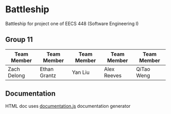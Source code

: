 # Battleship
Battleship for project one of EECS 448 (Software Engineering I)
## Group 11
| Team Member 	| Team Member  	| Team Member 	| Team Member 	| Team Member 	|
|-------------	|--------------	|-------------	|-------------	|-------------	|
| Zach Delong 	| Ethan Grantz 	| Yan Liu     	| Alex Reeves 	| QiTao Weng  	|
## Documentation
HTML doc uses [documentation.js](https://documentation.js.org/) documentation generator 
